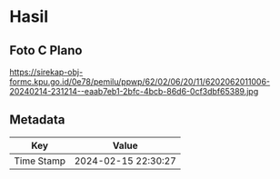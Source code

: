 # Hasil

## Foto C Plano

https://sirekap-obj-formc.kpu.go.id/0e78/pemilu/ppwp/62/02/06/20/11/6202062011006-20240214-231214--eaab7eb1-2bfc-4bcb-86d6-0cf3dbf65389.jpg


## Metadata

| Key        | Value               |
| ---------- | ------------------- |
| Time Stamp | 2024-02-15 22:30:27 |



